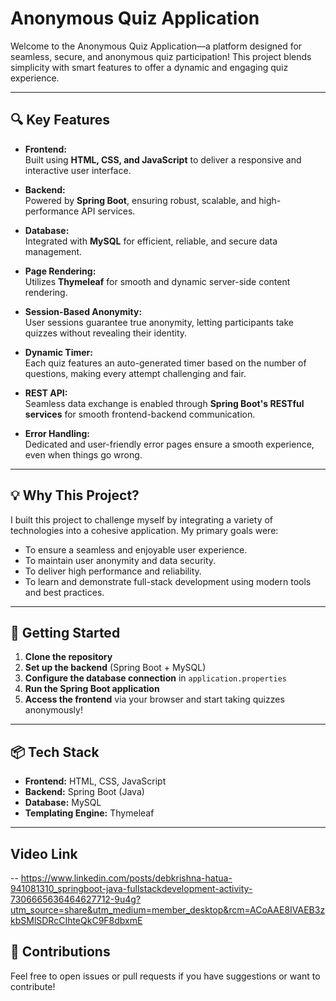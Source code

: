 # Anonymous Quiz Application
Welcome to the Anonymous Quiz Application—a platform designed for seamless, secure, and anonymous quiz participation! This project blends simplicity with smart features to offer a dynamic and engaging quiz experience.

---

## 🔍 Key Features

- **Frontend:**  
  Built using **HTML, CSS, and JavaScript** to deliver a responsive and interactive user interface.

- **Backend:**  
  Powered by **Spring Boot**, ensuring robust, scalable, and high-performance API services.

- **Database:**  
  Integrated with **MySQL** for efficient, reliable, and secure data management.

- **Page Rendering:**  
  Utilizes **Thymeleaf** for smooth and dynamic server-side content rendering.

- **Session-Based Anonymity:**  
  User sessions guarantee true anonymity, letting participants take quizzes without revealing their identity.

- **Dynamic Timer:**  
  Each quiz features an auto-generated timer based on the number of questions, making every attempt challenging and fair.

- **REST API:**  
  Seamless data exchange is enabled through **Spring Boot's RESTful services** for smooth frontend-backend communication.

- **Error Handling:**  
  Dedicated and user-friendly error pages ensure a smooth experience, even when things go wrong.

---

## 💡 Why This Project?

I built this project to challenge myself by integrating a variety of technologies into a cohesive application. My primary goals were:

- To ensure a seamless and enjoyable user experience.
- To maintain user anonymity and data security.
- To deliver high performance and reliability.
- To learn and demonstrate full-stack development using modern tools and best practices.

---

## 🚀 Getting Started

1. **Clone the repository**
2. **Set up the backend** (Spring Boot + MySQL)
3. **Configure the database connection** in `application.properties`
4. **Run the Spring Boot application**
5. **Access the frontend** via your browser and start taking quizzes anonymously!

---

## 📦 Tech Stack

- **Frontend:** HTML, CSS, JavaScript
- **Backend:** Spring Boot (Java)
- **Database:** MySQL
- **Templating Engine:** Thymeleaf

---
## Video Link
-- https://www.linkedin.com/posts/debkrishna-hatua-941081310_springboot-java-fullstackdevelopment-activity-7306665636464627712-9u4g?utm_source=share&utm_medium=member_desktop&rcm=ACoAAE8IVAEB3zkbSMlSDRcCIhteQkC9F8dbxmE

## 🤝 Contributions

Feel free to open issues or pull requests if you have suggestions or want to contribute!

